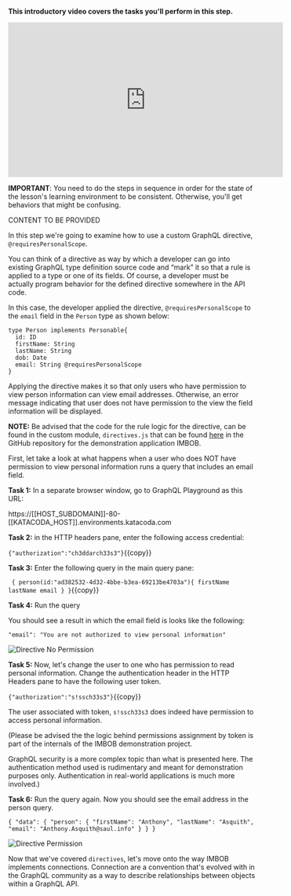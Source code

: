 **This introductory video covers the tasks you'll perform in this step.**

<iframe width="560" height="315" src="https://www.youtube.com/embed/zAlWUBKca8g" frameborder="0" allow="accelerometer; autoplay; encrypted-media; gyroscope; picture-in-picture" allowfullscreen></iframe>

**IMPORTANT**: You need to do the steps in sequence in order for the state of the lesson's learning environment to be
consistent. Otherwise, you'll get behaviors that might be confusing.

CONTENT TO BE PROVIDED

In this step we're going to examine how to use a custom GraphQL directive, `@requiresPersonalScope`.

You can think of a directive as way by which a developer can go into existing GraphQL
type definition source code and “mark” it so that a rule is applied to a type or
one of its fields. Of course, a developer must be actually program behavior for the
defined directive somewhere in the API code.

In this case, the developer applied the directive, `@requiresPersonalScope` to the `email` field in the
`Person` type as shown below:

```text
type Person implements Personable{
  id: ID
  firstName: String
  lastName: String
  dob: Date
  email: String @requiresPersonalScope
}
```

Applying the directive makes it so that only users who have permission to view person information
can view email addresses. Otherwise, an error message indicating that user does not have permission to the view
the field information will be displayed.

**NOTE:** Be advised that the code for the rule logic for the directive, can be found in the custom module, `directives.js` that can
be found [here](https://github.com/reselbob/IMBOB/blob/master/graphql/directives.js) in the GitHub repository for the
demonstration application IMBOB.

First, let take a look at what happens when a user who does NOT have permission to view personal information runs a 
query that includes an email field.

**Task 1:** In a separate browser window, go to GraphQL Playground as this URL:

https://[[HOST_SUBDOMAIN]]-80-[[KATACODA_HOST]].environments.katacoda.com

**Task 2:** in the HTTP headers pane, enter the following access credential:

`{"authorization":"ch3ddarch33s3"}`{{copy}}

**Task 3:** Enter the following query in the main query pane:

`
{
  person(id:"ad382532-4d32-4bbe-b3ea-69213be4703a"){
    firstName
    lastName
    email
  }
}`{{copy}}

**Task 4:** Run the query

You should see a result in which the email field is looks like the following:

`"email": "You are not authorized to view personal information"`

![Directive No Permission](https://raw.githubusercontent.com/reselbob/katacoda-scenarios/master/understanding-graphql-using-imbob/images/directive-no-permission.png)

**Task 5:** Now, let's change the user to one who has permission to read personal information. Change the
authentication header in the HTTP Headers pane to have the following user token.

`{"authorization":"s!ssch33s3"}`{{copy}}

The user associated with token, `s!ssch33s3` does indeed have permission to access personal information.

(Please be advised the the logic behind permissions assignment by token is part of the
internals of the IMBOB demonstration project.

GraphQL security is a more complex topic than what is presented here. The authentication method used is rudimentary and meant for
demonstration purposes only. Authentication in real-world applications is much more involved.)

**Task 6:** Run the query again. Now you should see the email address in the person query.

`
{
  "data": {
    "person": {
      "firstName": "Anthony",
      "lastName": "Asquith",
      "email": "Anthony.Asquith@saul.info"
    }
  }
}
`

![Directive Permission](https://raw.githubusercontent.com/reselbob/katacoda-scenarios/master/understanding-graphql-using-imbob/images/directive-permission.png)


Now that we've covered `directives`, let's move onto the way IMBOB implements connections. Connection are a convention that's
evolved with in the GraphQL community as a way to describe relationships between objects within a GraphQL API.